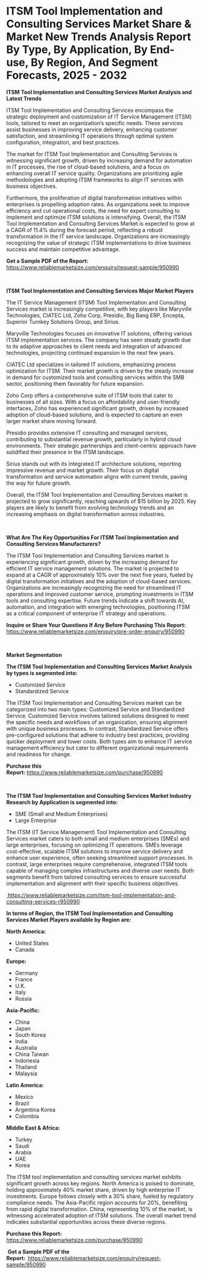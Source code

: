 <p><h1>ITSM Tool Implementation and Consulting Services Market Share & Market New Trends Analysis Report By Type, By Application, By End-use, By Region, And Segment Forecasts, 2025 - 2032</h1></p><p><strong>ITSM Tool Implementation and Consulting Services Market Analysis and Latest Trends</strong></p>
<p><p>ITSM Tool Implementation and Consulting Services encompass the strategic deployment and customization of IT Service Management (ITSM) tools, tailored to meet an organization’s specific needs. These services assist businesses in improving service delivery, enhancing customer satisfaction, and streamlining IT operations through optimal system configuration, integration, and best practices. </p><p>The market for ITSM Tool Implementation and Consulting Services is witnessing significant growth, driven by increasing demand for automation in IT processes, the rise of cloud-based solutions, and a focus on enhancing overall IT service quality. Organizations are prioritizing agile methodologies and adopting ITSM frameworks to align IT services with business objectives. </p><p>Furthermore, the proliferation of digital transformation initiatives within enterprises is propelling adoption rates. As organizations seek to improve efficiency and cut operational costs, the need for expert consulting to implement and optimize ITSM solutions is intensifying. Overall, the ITSM Tool Implementation and Consulting Services Market is expected to grow at a CAGR of 11.4% during the forecast period, reflecting a robust transformation in the IT service landscape. Organizations are increasingly recognizing the value of strategic ITSM implementations to drive business success and maintain competitive advantage.</p></p>
<p><strong>Get a Sample PDF of the Report:&nbsp;</strong> <a href="https://www.reliablemarketsize.com/enquiry/request-sample/950990?utm_campaign=3268&utm_medium=2&utm_source=Github&utm_content=ia&utm_term=19042025&utm_id=itsm-tool-implementation-and-consulting-services">https://www.reliablemarketsize.com/enquiry/request-sample/950990</a></p>
<p>&nbsp;</p>
<p><strong>ITSM Tool Implementation and Consulting Services Major Market Players</strong></p>
<p><p>The IT Service Management (ITSM) Tool Implementation and Consulting Services market is increasingly competitive, with key players like Maryville Technologies, CIATEC Ltd, Zoho Corp, Presidio, Big Bang ERP, Encepta, Superior Turnkey Solutions Group, and Sirius.</p><p>Maryville Technologies focuses on innovative IT solutions, offering various ITSM implementation services. The company has seen steady growth due to its adaptive approaches to client needs and integration of advanced technologies, projecting continued expansion in the next few years.</p><p>CIATEC Ltd specializes in tailored IT solutions, emphasizing process optimization for ITSM. Their market growth is driven by the steady increase in demand for customized tools and consulting services within the SMB sector, positioning them favorably for future expansion.</p><p>Zoho Corp offers a comprehensive suite of ITSM tools that cater to businesses of all sizes. With a focus on affordability and user-friendly interfaces, Zoho has experienced significant growth, driven by increased adoption of cloud-based solutions, and is expected to capture an even larger market share moving forward.</p><p>Presidio provides extensive IT consulting and managed services, contributing to substantial revenue growth, particularly in hybrid cloud environments. Their strategic partnerships and client-centric approach have solidified their presence in the ITSM landscape.</p><p>Sirius stands out with its integrated IT architecture solutions, reporting impressive revenue and market growth. Their focus on digital transformation and service automation aligns with current trends, paving the way for future growth.</p><p>Overall, the ITSM Tool Implementation and Consulting Services market is projected to grow significantly, reaching upwards of $15 billion by 2025. Key players are likely to benefit from evolving technology trends and an increasing emphasis on digital transformation across industries.</p></p>
<p>&nbsp;</p>
<p><strong>What Are The Key Opportunities For ITSM Tool Implementation and Consulting Services Manufacturers?</strong></p>
<p><p>The ITSM Tool Implementation and Consulting Services market is experiencing significant growth, driven by the increasing demand for efficient IT service management solutions. The market is projected to expand at a CAGR of approximately 10% over the next five years, fueled by digital transformation initiatives and the adoption of cloud-based services. Organizations are increasingly recognizing the need for streamlined IT operations and improved customer service, prompting investments in ITSM tools and consulting expertise. Future trends indicate a shift towards AI, automation, and integration with emerging technologies, positioning ITSM as a critical component of enterprise IT strategy and operations.</p></p>
<p><strong>Inquire or Share Your Questions If Any Before Purchasing This Report:</strong> <a href="https://www.reliablemarketsize.com/enquiry/pre-order-enquiry/950990?utm_campaign=3268&utm_medium=2&utm_source=Github&utm_content=ia&utm_term=19042025&utm_id=itsm-tool-implementation-and-consulting-services">https://www.reliablemarketsize.com/enquiry/pre-order-enquiry/950990</a></p>
<p>&nbsp;</p>
<p><strong>Market Segmentation</strong></p>
<p><strong>The ITSM Tool Implementation and Consulting Services Market Analysis by types is segmented into:</strong></p>
<p><ul><li>Customized Service</li><li>Standardized Service</li></ul></p>
<p><p>The ITSM Tool Implementation and Consulting Services market can be categorized into two main types: Customized Service and Standardized Service. Customized Service involves tailored solutions designed to meet the specific needs and workflows of an organization, ensuring alignment with unique business processes. In contrast, Standardized Service offers pre-configured solutions that adhere to industry best practices, providing quicker deployment and lower costs. Both types aim to enhance IT service management efficiency but cater to different organizational requirements and readiness for change.</p></p>
<p><strong>Purchase this Report:&nbsp;</strong><a href="https://www.reliablemarketsize.com/purchase/950990?utm_campaign=3268&utm_medium=2&utm_source=Github&utm_content=ia&utm_term=19042025&utm_id=itsm-tool-implementation-and-consulting-services">https://www.reliablemarketsize.com/purchase/950990</a></p>
<p>&nbsp;</p>
<p><strong>The ITSM Tool Implementation and Consulting Services Market Industry Research by Application is segmented into:</strong></p>
<p><ul><li>SME (Small and Medium Enterprises)</li><li>Large Enterprise</li></ul></p>
<p><p>The ITSM (IT Service Management) Tool Implementation and Consulting Services market caters to both small and medium enterprises (SMEs) and large enterprises, focusing on optimizing IT operations. SMEs leverage cost-effective, scalable ITSM solutions to improve service delivery and enhance user experience, often seeking streamlined support processes. In contrast, large enterprises require comprehensive, integrated ITSM tools capable of managing complex infrastructures and diverse user needs. Both segments benefit from tailored consulting services to ensure successful implementation and alignment with their specific business objectives.</p></p>
<p><a href="https://www.reliablemarketsize.com/itsm-tool-implementation-and-consulting-services-r950990?utm_campaign=3268&utm_medium=2&utm_source=Github&utm_content=ia&utm_term=19042025&utm_id=itsm-tool-implementation-and-consulting-services">&nbsp;https://www.reliablemarketsize.com/itsm-tool-implementation-and-consulting-services-r950990</a></p>
<p><strong>In terms of Region, the ITSM Tool Implementation and Consulting Services Market Players available by Region are:</strong></p>
<p>
    <p> <strong> North America: </strong>
        <ul>
            <li>United States</li>
            <li>Canada</li>
        </ul>
        </p> 
    <p> <strong> Europe: </strong>
        <ul>
            <li>Germany</li>
            <li>France</li>
            <li>U.K.</li>
            <li>Italy</li>
            <li>Russia</li>
        </ul>
        </p> 
    <p> <strong> Asia-Pacific: </strong>
        <ul>
            <li>China</li>
            <li>Japan</li>
            <li>South Korea</li>
            <li>India</li>
            <li>Australia</li>
            <li>China Taiwan</li>
            <li>Indonesia</li>
            <li>Thailand</li>
            <li>Malaysia</li>
        </ul>
        </p> 
    <p> <strong> Latin America: </strong>
        <ul>
            <li>Mexico</li>
            <li>Brazil</li>
            <li>Argentina Korea</li>
            <li>Colombia</li>
        </ul>
        </p> 
    <p> <strong> Middle East & Africa: </strong>
        <ul>
            <li>Turkey</li>
            <li>Saudi</li>
            <li>Arabia</li>
            <li>UAE</li>
            <li>Korea</li>
        </ul>
    </p>
    </p>
<p><p>The ITSM tool implementation and consulting services market exhibits significant growth across key regions. North America is poised to dominate, holding approximately 40% market share, driven by high enterprise IT investments. Europe follows closely with a 30% share, fueled by regulatory compliance needs. The Asia-Pacific region accounts for 20%, benefiting from rapid digital transformation. China, representing 10% of the market, is witnessing accelerated adoption of ITSM solutions. The overall market trend indicates substantial opportunities across these diverse regions.</p></p>
<p><strong>Purchase this Report: </strong><a href="https://www.reliablemarketsize.com/purchase/950990?utm_campaign=3268&utm_medium=2&utm_source=Github&utm_content=ia&utm_term=19042025&utm_id=itsm-tool-implementation-and-consulting-services">https://www.reliablemarketsize.com/purchase/950990</a></p>
<p>&nbsp;<strong>Get a Sample PDF of the Report:&nbsp;&nbsp;</strong><a href="https://www.reliablemarketsize.com/enquiry/request-sample/950990?utm_campaign=3268&utm_medium=2&utm_source=Github&utm_content=ia&utm_term=19042025&utm_id=itsm-tool-implementation-and-consulting-services">https://www.reliablemarketsize.com/enquiry/request-sample/950990</a></p>
<p><strong></strong></p>
<p><p></p><p></p><p></p></p>
